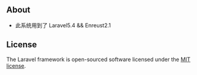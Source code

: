 

## About 

* 此系统用到了 Laravel5.4 && Enreust2.1 

## License

The Laravel framework is open-sourced software licensed under the [MIT license](http://opensource.org/licenses/MIT).
